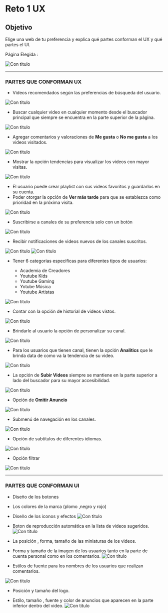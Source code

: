 # Reto 1 UX 

## Objetivo
Elige una web de tu preferencia y explica qué partes conforman el UX y qué partes el UI.

Página Elegida :

![Con titulo](assets/docs/logo.jpg "titulo")

--- 
### PARTES QUE CONFORMAN UX
* Videos recomendados según las preferencias de búsqueda del usuario.

![Con titulo](assets/docs/sugerencia.JPG "titulo")

* Buscar cualquier video en cualquier momento desde el buscador principal que siempre se encuentra en la parte superior de la página.

![Con titulo](assets/docs/nav.JPG "titulo")

* Agregar comentarios y valoraciones de **Me gusta** o **No me gusta** a los videos visitados.

![Con titulo](assets/docs/comentarios.JPG "titulo")
* Mostrar la opción tendencias para visualizar los videos con mayor visitas.

![Con titulo](assets/docs/tendencia.jpg "titulo")
* El usuario puede crear playlist con sus videos favoritos y guardarlos en su cuenta.
* Poder otorgar la opción de **Ver más tarde** para que se establezca como prioridad en la próxima visita.

![Con titulo](assets/docs/añadirlista.JPG "titulo")
* Suscribirse a canales de su preferencia solo con un botón

![Con titulo](assets/docs/suscribirse.JPG "titulo")

* Recibir notificaciones de videos nuevos de los canales suscritos.

![Con titulo](assets/docs/notificaciones.JPG "titulo")
![Con titulo](assets/docs/notificaciones2.JPG "titulo")
* Tener 6 categorias especificas para diferentes tipos de usuarios:
    
    * Academia de Creadores
    * Youtube Kids
    * Youtube Gaming 
    * Yotube Música
    * Youtube Artistas


![Con titulo](assets/docs/categorias.JPG "titulo")
* Contar con la opción de  historial de videos vistos.

![Con titulo](assets/docs/historial.JPG "titulo")
* Brindarle al usuario la opción de personalizar su canal.

![Con titulo](assets/docs/personalizar.JPG "titulo")

* Para los usuarios que tienen canal, tienen la opción **Analitics**  que le brinda data de como va la tendencia de su video.

![Con titulo](assets/docs/analiticas.JPG "titulo")
* La opción de **Subir Videos** siempre se mantiene en la parte superior a lado del buscador para su mayor accesibilidad.

![Con titulo](assets/docs/subir.jpg "titulo")
* Opción de **Omitir Anuncio**

![Con titulo](assets/docs/omitir.jpg "titulo")
* Submenú de navegación en los canales.

![Con titulo](assets/docs/submenu.JPG "titulo")
* Opción de subtitulos de diferentes idiomas.

![Con titulo](assets/docs/subtitulos.jpg "titulo")
* Opción filtrar 

![Con titulo](assets/docs/filtro.JPG "titulo")

 ***
### PARTES QUE CONFORMAN UI

* Diseño de los botones
* Los colores de la marca (plomo ,negro y rojo)
* Diseño de los iconos y efectos 
![Con titulo](assets/docs/estilos.jpg "titulo")
* Boton de reproducción automática en la lista de videos sugeridos.
![Con titulo](assets/docs/boton.jpg "titulo")
* La posición , forma, tamaño de las miniaturas de los videos.
* Forma y tamaño de la imagen de los usuarios tanto en la parte de cuenta personal como en los comentarios.
![Con titulo](assets/docs/usuarios.jpg "titulo")

* Estilos de fuente para los nombres de los usuarios que realizan comentarios.

![Con titulo](assets/docs/comen.jpg "titulo")
* Posición y tamaño del logo.

* Estilo, tamaño , fuente y color de anuncios que aparecen en la parte inferior dentro del video.
![Con titulo](assets/docs/publicidad.JPG "titulo")


